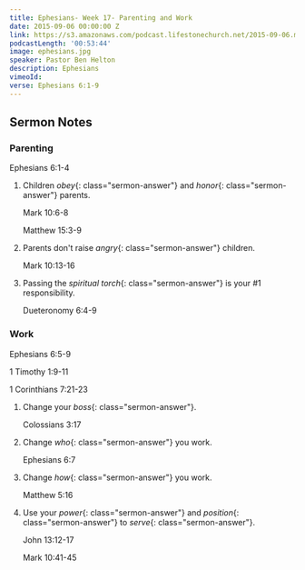 ```yaml
---
title: Ephesians- Week 17- Parenting and Work
date: 2015-09-06 00:00:00 Z
link: https://s3.amazonaws.com/podcast.lifestonechurch.net/2015-09-06.mp3
podcastLength: '00:53:44'
image: ephesians.jpg
speaker: Pastor Ben Helton
description: Ephesians
vimeoId: 
verse: Ephesians 6:1-9
---
```


## Sermon Notes

### Parenting

Ephesians 6:1-4

1. Children *obey*{: class="sermon-answer"} and *honor*{: class="sermon-answer"} parents.

   Mark 10:6-8

   Matthew 15:3-9

1. Parents don't raise *angry*{: class="sermon-answer"} children.

   Mark 10:13-16

1. Passing the *spiritual torch*{: class="sermon-answer"} is your #1 responsibility.

   Dueteronomy 6:4-9

### Work

Ephesians 6:5-9

1 Timothy 1:9-11

1 Corinthians 7:21-23

1. Change your *boss*{: class="sermon-answer"}.

   Colossians 3:17

1. Change *who*{: class="sermon-answer"} you work.

   Ephesians 6:7

1. Change *how*{: class="sermon-answer"} you work.

   Matthew 5:16

1. Use your *power*{: class="sermon-answer"} and *position*{: class="sermon-answer"} to *serve*{: class="sermon-answer"}.

   John 13:12-17

   Mark 10:41-45
